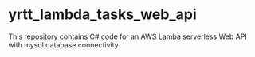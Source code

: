 # yrtt_lambda_tasks_web_api

This repository contains C# code for an AWS Lamba serverless Web API with mysql database connectivity.
